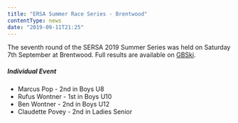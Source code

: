 ```yaml
---
title: "ERSA Summer Race Series - Brentwood"
contentType: news
date: "2019-09-11T21:25"
---
```


The seventh round of the SERSA 2019 Summer Series was held on Saturday 7th September at Brentwood.
Full results are available on [GBSki](https://gbski.com/competition.php?ID=604).

##### Individual Event
* Marcus Pop - 2nd in Boys U8
* Rufus Wontner - 1st in Boys U10
* Ben Wontner - 2nd in Boys U12
* Claudette Povey - 2nd in Ladies Senior
